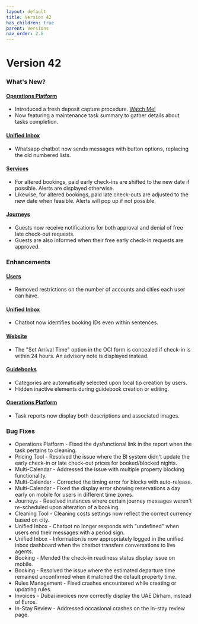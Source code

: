 ```yaml
---
layout: default
title: Version 42
has_children: true
parent: Versions
nav_order: 2.6
---
```



# Version 42

### What's New?

#### <u>Operations Platform</u>
- Introduced a fresh deposit capture procedure. [Watch Me!](./depositFlow/depositFlow.html)
- Now featuring a maintenance task summary to gather details about tasks completion.

#### <u>Unified Inbox</u>
- Whatsapp chatbot now sends messages with button options, replacing the old numbered lists.

#### <u>Services</u>
- For altered bookings, paid early check-ins are shifted to the new date if possible. Alerts are displayed otherwise.
- Likewise, for altered bookings, paid late check-outs are adjusted to the new date when feasible. Alerts will pop up if not possible.

#### <u>Journeys</u>
- Guests now receive notifications for both approval and denial of free late check-out requests.
- Guests are also informed when their free early check-in requests are approved.

### Enhancements

#### <u>Users</u>
- Removed restrictions on the number of accounts and cities each user can have.

#### <u>Unified Inbox</u>
- Chatbot now identifies booking IDs even within sentences.

#### <u>Website</u>
- The "Set Arrival Time" option in the OCI form is concealed if check-in is within 24 hours. An advisory note is displayed instead.

#### <u>Guidebooks</u>
- Categories are automatically selected upon local tip creation by users.
- Hidden inactive elements during guidebook creation or editing.

#### <u>Operations Platform</u>
- Task reports now display both descriptions and associated images.

### Bug Fixes

- Operations Platform - Fixed the dysfunctional link in the report when the task pertains to cleaning.
- Pricing Tool - Resolved the issue where the BI system didn't update the early check-in or late check-out prices for booked/blocked nights.
- Multi-Calendar - Addressed the issue with multiple property blocking functionality.
- Multi-Calendar - Corrected the timing error for blocks with auto-release.
- Multi-Calendar - Fixed the display error showing reservations a day early on mobile for users in different time zones.
- Journeys - Resolved instances where certain journey messages weren't re-scheduled upon alteration of a booking.
- Cleaning Tool - Cleaning costs settings now reflect the correct currency based on city.
- Unified Inbox - Chatbot no longer responds with "undefined" when users end their messages with a period sign.
- Unified Inbox - Information is now appropriately logged in the unified inbox dashboard when the chatbot transfers conversations to live agents.
- Booking - Mended the check-in readiness status display issue on mobile.
- Booking - Resolved the issue where the estimated departure time remained unconfirmed when it matched the default property time.
- Rules Management - Fixed crashes encountered while creating or updating rules.
- Invoices - Dubai invoices now correctly display the UAE Dirham, instead of Euros.
- In-Stay Review - Addressed occasional crashes on the in-stay review page.
